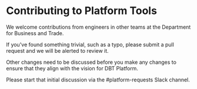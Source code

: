 # Contributing to Platform Tools

We welcome contributions from engineers in other teams at the Department for Business and Trade.

If you've found something trivial, such as a typo, please submit a pull request and we will be alerted to review it.

Other changes need to be discussed before you make any changes to ensure that they align with the vision for DBT Platform.

Please start that initial discussion via the #platform-requests Slack channel.
